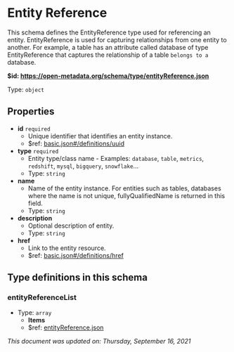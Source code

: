 # Entity Reference

This schema defines the EntityReference type used for referencing an entity. EntityReference is used for capturing relationships from one entity to another. For example, a table has an attribute called database of type EntityReference that captures the relationship of a table `belongs to a` database.

**$id: https://open-metadata.org/schema/type/entityReference.json**

Type: `object`

## Properties
 - **id** `required`
   - Unique identifier that identifies an entity instance.
   - $ref: [basic.json#/definitions/uuid](basic.md#uuid)
 - **type** `required`
   - Entity type/class name - Examples: `database`, `table`, `metrics`, `redshift`, `mysql`, `bigquery`, `snowflake`...
   - Type: `string`
 - **name**
   - Name of the entity instance. For entities such as tables, databases where the name is not unique, fullyQualifiedName is returned in this field.
   - Type: `string`
 - **description**
   - Optional description of entity.
   - Type: `string`
 - **href**
   - Link to the entity resource.
   - $ref: [basic.json#/definitions/href](basic.md#href)


## Type definitions in this schema
### entityReferenceList

 - Type: `array`
   - **Items**
   - $ref: [entityReference.json](entityreference.md)



_This document was updated on: Thursday, September 16, 2021_
